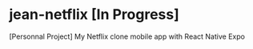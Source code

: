 # jean-netflix [In Progress]
[Personnal Project] My Netflix clone mobile app with React Native Expo
